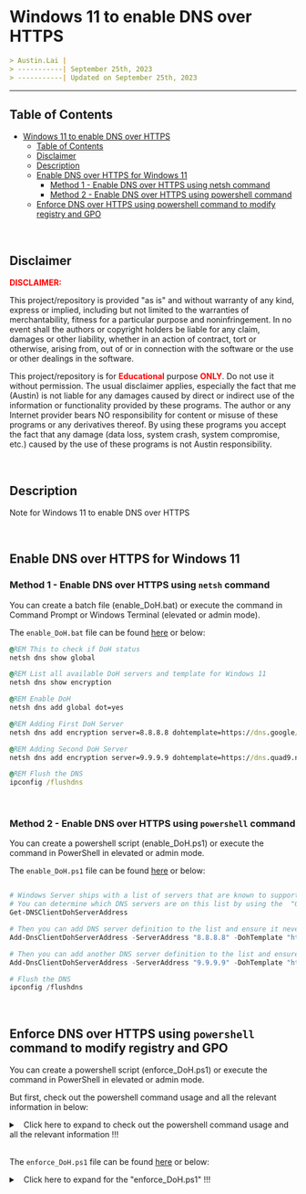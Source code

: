 

# Windows 11 to enable DNS over HTTPS

```markdown
> Austin.Lai |
> -----------| September 25th, 2023
> -----------| Updated on September 25th, 2023
```

---

## Table of Contents
<!-- TOC -->

- [Windows 11 to enable DNS over HTTPS](#windows-11-to-enable-dns-over-https)
    - [Table of Contents](#table-of-contents)
    - [Disclaimer](#disclaimer)
    - [Description](#description)
    - [Enable DNS over HTTPS for Windows 11](#enable-dns-over-https-for-windows-11)
        - [Method 1 - Enable DNS over HTTPS using netsh command](#method-1---enable-dns-over-https-using-netsh-command)
        - [Method 2 - Enable DNS over HTTPS using powershell command](#method-2---enable-dns-over-https-using-powershell-command)
    - [Enforce DNS over HTTPS using powershell command to modify registry and GPO](#enforce-dns-over-https-using-powershell-command-to-modify-registry-and-gpo)

<!-- /TOC -->
<br>

## Disclaimer

<span style="color: red; font-weight: bold;">DISCLAIMER:</span>

This project/repository is provided "as is" and without warranty of any kind, express or implied, including but not limited to the warranties of merchantability, fitness for a particular purpose and noninfringement. In no event shall the authors or copyright holders be liable for any claim, damages or other liability, whether in an action of contract, tort or otherwise, arising from, out of or in connection with the software or the use or other dealings in the software.

This project/repository is for <span style="color: red; font-weight: bold;">Educational</span> purpose <span style="color: red; font-weight: bold;">ONLY</span>. Do not use it without permission. The usual disclaimer applies, especially the fact that me (Austin) is not liable for any damages caused by direct or indirect use of the information or functionality provided by these programs. The author or any Internet provider bears NO responsibility for content or misuse of these programs or any derivatives thereof. By using these programs you accept the fact that any damage (data loss, system crash, system compromise, etc.) caused by the use of these programs is not Austin responsibility.

<br>

## Description

<!-- Description -->

Note for Windows 11 to enable DNS over HTTPS

<br>

## Enable DNS over HTTPS for Windows 11

### Method 1 - Enable DNS over HTTPS using `netsh` command

You can create a batch file (enable_DoH.bat) or execute the command in Command Prompt or Windows Terminal (elevated or admin mode).

The `enable_DoH.bat` file can be found [here](./enable_DoH.bat) or below:

```bat
@REM This to check if DoH status
netsh dns show global

@REM List all available DoH servers and template for Windows 11
netsh dns show encryption

@REM Enable DoH
netsh dns add global dot=yes

@REM Adding First DoH Server
netsh dns add encryption server=8.8.8.8 dohtemplate=https://dns.google/dns-query autoupgrade=yes udpfallback=no

@REM Adding Second DoH Server
netsh dns add encryption server=9.9.9.9 dohtemplate=https://dns.quad9.net/dns-query autoupgrade=yes udpfallback=no

@REM Flush the DNS
ipconfig /flushdns
```

<br>

### Method 2 - Enable DNS over HTTPS using `powershell` command

You can create a powershell script (enable_DoH.ps1) or execute the command in PowerShell in elevated or admin mode.

The `enable_DoH.ps1` file can be found [here](./enable_DoH.ps1) or below:

```powershell

# Windows Server ships with a list of servers that are known to support DoH.
# You can determine which DNS servers are on this list by using the  "Get-DNSClientDohServerAddress" PowerShell cmdlet.
Get-DNSClientDohServerAddress

# Then you can add DNS server definition to the list and ensure it never falls back to plain-text DNS:
Add-DnsClientDohServerAddress -ServerAddress "8.8.8.8" -DohTemplate "https://dns.google/dns-query" -AllowFallbackToUdp $False -AutoUpgrade $True

# Then you can add another DNS server definition to the list and ensure it never falls back to plain-text DNS:
Add-DnsClientDohServerAddress -ServerAddress "9.9.9.9" -DohTemplate "https://dns.quad9.net/dns-query" -AllowFallbackToUdp $False -AutoUpgrade $True

# Flush the DNS
ipconfig /flushdns
```

<br>

## Enforce DNS over HTTPS using `powershell` command to modify registry and GPO

You can create a powershell script (enforce_DoH.ps1) or execute the command in PowerShell in elevated or admin mode.

But first, check out the powershell command usage and all the relevant information in below:

<details>

<summary><span style="padding-left:10px;">Click here to expand to check out the powershell command usage and all the relevant information !!!</span>

</summary>

```powershell

# The GPO for DoH Policy is under
# "Computer Configuration\Policies\Administrative Templates\Network\DNS Client"
# Policy name "Configuring DoH through Group Policy"
# Allow DoH: Perform DoH queries if the configured DNS servers support it. If they don't support, it tries the classic name resolution.
# Require DoH: Allow only DoH name resolution. If there are no DoH-capable DNS servers configured, the name resolution fails.

# The Registry Key corresponding to the DoH Policy in GPO is
# "HKLM\Software\Policies\Microsoft\Windows NT\DNSClient\DoHPolicy"
# Key Detail as below:
# ### Require DoH
# ### Registry Hive	HKEY_LOCAL_MACHINE
# ### Registry Path	Software\Policies\Microsoft\Windows NT\DNSClient
# ### Value Name	DoHPolicy
# ### Value Type	REG_DWORD
# ### Value	3
# ### Allow DoH
# ### Registry Hive	HKEY_LOCAL_MACHINE
# ### Registry Path	Software\Policies\Microsoft\Windows NT\DNSClient
# ### Value Name	DoHPolicy
# ### Value Type	REG_DWORD
# ### Value	2





# For powershell
# To check or list if "DNSClient" exists
Get-ChildItem -Path Registry::"HKLM\Software\Policies\Microsoft\Windows NT\"

# To check or list if "DoHPolicy" exists in "DNSClient"
Get-Item -Path Registry::"HKLM\Software\Policies\Microsoft\Windows NT\" | Select-Object -ExpandProperty Property

# To check if "DoHPolicy" exists in "DNSClient"
Get-Item -Path Registry::"HKLM\Software\Policies\Microsoft\Windows NT\DNSClient" | Select-Object -ExpandProperty Property

# All the commands above are similar !!!





# Sample of the "DoHPolicy" registry entries as below:
Get-ItemProperty -Path Registry::"HKLM\Software\Policies\Microsoft\Windows NT\DNSClient\" -Name "DoHPolicy"
# ### DoHPolicy    : 3
# ### PSPath       : Microsoft.PowerShell.Core\Registry::HKLM\Software\Policies\Microsoft\Windows NT\DNSClient\
# ### PSParentPath : Microsoft.PowerShell.Core\Registry::HKLM\Software\Policies\Microsoft\Windows NT
# ### PSChildName  : DNSClient
# ### PSProvider   : Microsoft.PowerShell.Core\Registry





# Sample of the type of registry key for "DoHPolicy" as below:
(Get-Item -Path Registry::"HKLM\Software\Policies\Microsoft\Windows NT\DNSClient\").GetValueKind("DoHPolicy")
# ### DWord





# If the command above fails because it the node is not exist, let’s create it first

# Create "DNSClient" key
New-Item –Path Registry::"HKLM\Software\Policies\Microsoft\Windows NT\" –Name DNSClient

# Create "DoHPolicy" with "DWord" value of "3"
# "3" corresponding to the information above is "Require DoH"
New-ItemProperty -Path Registry::"HKLM\Software\Policies\Microsoft\Windows NT\DNSClient\" -Name "DoHPolicy" -Value "3" -PropertyType "DWord" -Force





# If "DoHPolicy" existed, set the value to "3"
# "3" corresponding to the information above is "Require DoH"
Set-ItemProperty -Path Registry::"HKLM\Software\Policies\Microsoft\Windows NT\DNSClient\" -Name "DoHPolicy" -Value "3" -Type "DWord" -Force
```

**OR**


```powershell

# Once you in powershell.
# You execute "cd HKLM:"
# It will instruct powershell to use Registry moudle
# The "Registry::HKLM" is prepended
# Therefore, we can navigate to the local machine registry root key by running the following command:
cd HKLM:

# Alternatively, we can set our current working location to a particular path in the registry using the Set-Location cmdlet:
set-location -path "HKLM:\Software\Policies\Microsoft\Windows NT\DNSClient"

# Then list all the item inside "HKLM:\Software\Policies\Microsoft\Windows NT\DNSClient"
Get-childitem



OR



# If you dont want to use "set-location"
# You may directly enter the path with the powershell command as shown below:
Get-Item -path "\Software\Policies\Microsoft\Windows NT\DNSClient"

Get-Item -path "\Software\Policies\Microsoft\Windows NT\DNSClient" | Select-Object -ExpandProperty Property
```

</details>

<br>

The `enforce_DoH.ps1` file can be found [here](./enforce_DoH.ps1) or below:

<details>

<summary><span style="padding-left:10px;">Click here to expand for the "enforce_DoH.ps1" !!!</span>

</summary>

```powershell
# Check if "DNSClient" exists in "HKLM\Software\Policies\Microsoft\Windows NT\" registry key
if (!(Test-Path -Path "HKLM:\Software\Policies\Microsoft\Windows NT\DNSClient")) {
    Write-Host "The 'DNSClient' registry key does not exist."
    # Create the 'DNSClient' registry key
    New-Item -Path "HKLM:\Software\Policies\Microsoft\Windows NT\" -Name DNSClient | Out-Null
} else {
    Write-Host "The 'DNSClient' registry key already exists."
}

# Check if "DoHPolicy" exists in "DNSClient"
if (!(Get-ItemProperty -Path "HKLM:\Software\Policies\Microsoft\Windows NT\DNSClient" -Name "DoHPolicy" -ErrorAction SilentlyContinue)) {
    Write-Host "The 'DoHPolicy' registry entry does not exist."
    # Create the 'DoHPolicy' registry entry with value 3
    New-ItemProperty -Path "HKLM:\Software\Policies\Microsoft\Windows NT\DNSClient\" -Name "DoHPolicy" -Value 3 -PropertyType DWord -Force | Out-Null
} else {
    Write-Host "The 'DoHPolicy' registry entry already exists."
}

# If "DNSClient" and "DoHPolicy" exist, set the value of "DoHPolicy" to 3
if ((Test-Path -Path "HKLM:\Software\Policies\Microsoft\Windows NT\DNSClient") -and (Get-ItemProperty -Path "HKLM:\Software\Policies\Microsoft\Windows NT\DNSClient" -Name "DoHPolicy" -ErrorAction SilentlyContinue)) {
    Set-ItemProperty -Path "HKLM:\Software\Policies\Microsoft\Windows NT\DNSClient\" -Name "DoHPolicy" -Value 3 -Type DWord -Force | Out-Null
}
```

</details>

<br>

